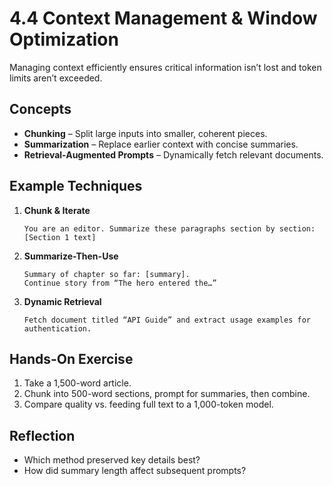 # 4.4 Context Management & Window Optimization

Managing context efficiently ensures critical information isn’t lost and token limits aren’t exceeded.

## Concepts

- **Chunking** – Split large inputs into smaller, coherent pieces.  
- **Summarization** – Replace earlier context with concise summaries.  
- **Retrieval-Augmented Prompts** – Dynamically fetch relevant documents.  

## Example Techniques

1. **Chunk & Iterate**  
   ```
   You are an editor. Summarize these paragraphs section by section:
   [Section 1 text]
   ```
2. **Summarize-Then-Use**  
   ```
   Summary of chapter so far: [summary].
   Continue story from “The hero entered the…” 
   ```
3. **Dynamic Retrieval**  
   ```
   Fetch document titled “API Guide” and extract usage examples for authentication.
   ```

## Hands-On Exercise

1. Take a 1,500-word article.  
2. Chunk into 500-word sections, prompt for summaries, then combine.  
3. Compare quality vs. feeding full text to a 1,000-token model.

## Reflection

- Which method preserved key details best?  
- How did summary length affect subsequent prompts?
